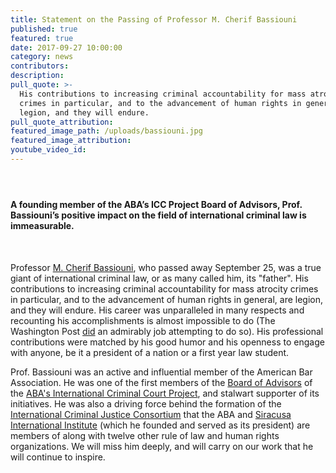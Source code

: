 ```yaml
---
title: Statement on the Passing of Professor M. Cherif Bassiouni
published: true
featured: true
date: 2017-09-27 10:00:00
category: news
contributors:
description:
pull_quote: >-
  His contributions to increasing criminal accountability for mass atrocity
  crimes in particular, and to the advancement of human rights in general, are
  legion, and they will endure.
pull_quote_attribution:
featured_image_path: /uploads/bassiouni.jpg
featured_image_attribution:
youtube_video_id:
---
```



#### &nbsp;

#### A founding member of the ABA’s ICC Project Board of Advisors, Prof. Bassiouni’s positive impact on the field of international criminal law is immeasurable.

&nbsp;

Professor [M. Cherif Bassiouni](https://www.aba-icc.org/board-of-advisors/prof-mcherif-bassiouni/), who passed away September 25, was a true giant of international criminal law, or as many called him, its "father". His contributions to increasing criminal accountability for mass atrocity crimes in particular, and to the advancement of human rights in general, are legion, and they will endure. His career was unparalleled in many respects and recounting his accomplishments is almost impossible to do (The Washington Post [did](https://www.washingtonpost.com/local/obituaries/m-cherif-bassiouni-father-of-international-criminal-law-dies-at-79/2017/09/26/7a5e736c-a2c5-11e7-8cfe-d5b912fabc99_story.html?utm_term=.31248b430244) an admirably job attempting to do so). His professional contributions were matched by his good humor and his openness to engage with anyone, be it a president of a nation or a first year law student.&nbsp;

Prof. Bassiouni was an active and influential member of the American Bar Association. He was one of the first members of the [Board of Advisors](https://www.aba-icc.org/the-aba-icc-project/board-of-advisors/) of the [ABA's International Criminal Court Project](https://www.aba-icc.org/), and stalwart supporter of its initiatives. He was also a driving force behind the formation of the [International Criminal Justice Consortium](http://www.icj-consortium.org/) that the ABA and [Siracusa International Institute](http://www.siracusainstitute.org/portal/) (which he founded and served as its president) are members of along with twelve other rule of law and human rights organizations. We will miss him deeply, and will carry on our work that he will continue to inspire.